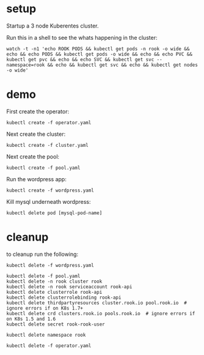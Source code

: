 # setup

Startup a 3 node Kuberentes cluster.

Run this in a shell to see the whats happening in the cluster:
```
watch -t -n1 'echo ROOK PODS && kubectl get pods -n rook -o wide && echo && echo PODS && kubectl get pods -o wide && echo && echo PVC && kubectl get pvc && echo && echo SVC && kubectl get svc --namespace=rook && echo && kubectl get svc && echo && kubectl get nodes -o wide'
```

# demo

First create the operator:

```
kubectl create -f operator.yaml
```

Next create the cluster:

```
kubectl create -f cluster.yaml
```

Next create the pool:

```
kubectl create -f pool.yaml
```

Run the wordpress app:
```
kubectl create -f wordpress.yaml
```

Kill mysql underneath wordpress:
```
kubectl delete pod [mysql-pod-name]
```

# cleanup

to cleanup run the following:

```
kubectl delete -f wordpress.yaml

kubectl delete -f pool.yaml
kubectl delete -n rook cluster rook
kubectl delete -n rook serviceaccount rook-api
kubectl delete clusterrole rook-api
kubectl delete clusterrolebinding rook-api
kubectl delete thirdpartyresources cluster.rook.io pool.rook.io  # ignore errors if on K8s 1.7+
kubectl delete crd clusters.rook.io pools.rook.io  # ignore errors if on K8s 1.5 and 1.6
kubectl delete secret rook-rook-user

kubectl delete namespace rook

kubectl delete -f operator.yaml
```
